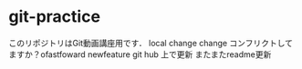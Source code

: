# git-practice
このリポジトリはGit動画講座用です．
local change change
コンフリクトしてますか？ofastfoward newfeature
git hub 上で更新
またまたreadme更新
